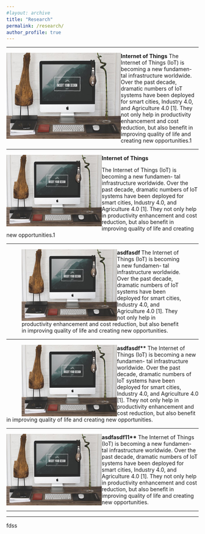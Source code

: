 ```yaml
---
#layout: archive
title: "Research"
permalink: /research/
author_profile: true
---
```



------
<p>
<img src="/images/foo-bar-identity.jpg" alt="" style="float:left" width="300" height="225"> 
<p>

**Internet of Things**
The Internet of Things (IoT) is becoming a new fundamen- tal infrastructure worldwide. Over the past decade, dramatic numbers of IoT systems have been deployed for smart cities, Industry 4.0, and Agriculture 4.0 [1]. They not only help in productivity enhancement and cost reduction, but also benefit in improving quality of life and creating new opportunities.1

------
<p>
<img src="/images/foo-bar-identity.jpg" alt="" style="float:left" width="250" height="187"> 
<p>

**Internet of Things**

The Internet of Things (IoT) is becoming a new fundamen- tal infrastructure worldwide. Over the past decade, dramatic numbers of IoT systems have been deployed for smart cities, Industry 4.0, and Agriculture 4.0 [1]. They not only help in productivity enhancement and cost reduction, but also benefit in improving quality of life and creating new opportunities.1

------
<figure>
  <img src="/images/foo-bar-identity.jpg" alt=""
  style="float:left" width="250" height="187">
  <figcaption> <strong>asdfasdf </strong>
The Internet of Things (IoT) is becoming a new fundamen- tal infrastructure worldwide. Over the past decade, dramatic numbers of IoT systems have been deployed for smart cities, Industry 4.0, and Agriculture 4.0 [1]. They not only help in productivity enhancement and cost reduction, but also benefit in improving quality of life and creating new opportunities.</figcaption>
</figure>

------
<figure>
  <img src="/images/foo-bar-identity.jpg" alt="this is a placeholder image"
  style="float:left" width="250" height="187">
</figure>

<b>asdfasdf**</b>
The Internet of Things (IoT) is becoming a new fundamen- tal infrastructure worldwide. Over the past decade, dramatic numbers of IoT systems have been deployed for smart cities, Industry 4.0, and Agriculture 4.0 [1]. They not only help in productivity enhancement and cost reduction, but also benefit in improving quality of life and creating new opportunities.

   
------
<p>
  <img src="/images/foo-bar-identity.jpg" alt="this is a placeholder image"
  style="float:left" width="250" height="187">
</p>

<b>asdfasdf11**</b>
The Internet of Things (IoT) is becoming a new fundamen- tal infrastructure worldwide. Over the past decade, dramatic numbers of IoT systems have been deployed for smart cities, Industry 4.0, and Agriculture 4.0 [1]. They not only help in productivity enhancement and cost reduction, but also benefit in improving quality of life and creating new opportunities.

   
------
------
fdss
